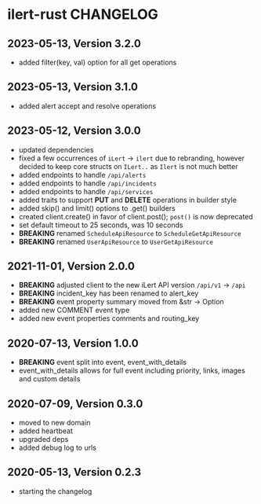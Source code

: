 # ilert-rust CHANGELOG

## 2023-05-13, Version 3.2.0

* added filter(key, val) option for all get operations

## 2023-05-13, Version 3.1.0

* added alert accept and resolve operations

## 2023-05-12, Version 3.0.0

* updated dependencies
* fixed a few occurrences of `iLert` -> `ilert` due to rebranding, however decided to keep core structs on `ILert..` as `Ilert` is not much better
* added endpoints to handle `/api/alerts`
* added endpoints to handle `/api/incidents`
* added endpoints to handle `/api/services`
* added traits to support **PUT** and **DELETE** operations in builder style
* added skip() and limit() options to .get() builders
* created client.create() in favor of client.post(); `post()` is now deprecated
* set default timeout to 25 seconds, was 10 seconds
* **BREAKING** renamed `ScheduleApiResource` to `ScheduleGetApiResource`
* **BREAKING** renamed `UserApiResource` to `UserGetApiResource`

## 2021-11-01, Version 2.0.0

* **BREAKING** adjusted client to the new iLert API version `/api/v1` -> `/api`
* **BREAKING** incident_key has been renamed to alert_key
* **BREAKING** event property summary moved from &str -> Option<String>
* added new COMMENT event type
* added new event properties comments and routing_key

## 2020-07-13, Version 1.0.0

* **BREAKING** event split into event, event_with_details
* event_with_details allows for full event including priority, links, images and custom details

## 2020-07-09, Version 0.3.0

* moved to new domain
* added heartbeat
* upgraded deps
* added debug log to urls

## 2020-05-13, Version 0.2.3

* starting the changelog